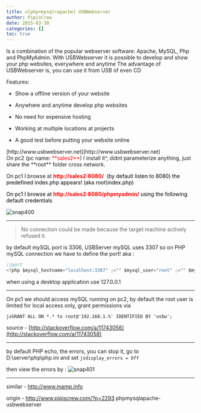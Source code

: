 ```yaml
---
title: o[php+mysql+apache] USBWebserver
author: PipisCrew
date: 2015-03-30
categories: []
toc: true
---
```


Is a combination of the popular webserver software: Apache, MySQL, Php and PhpMyAdmin. With USBWebserver it is possible to develop and show your php websites, everywhere and anytime The advantage of USBWebserver is, you can use it from USB of even CD

Features:

*   Show a offline version of your website

*   Anywhere and anytime develop php websites

*   No need for expensive hosting

*   Working at multiple locations at projects

*   A good test before putting your website online

<div>[http://www.usbwebserver.net](http://www.usbwebserver.net)</div>
<div>On pc2 (pc name: <span style="color: #ff0000;">**sales2**</span>) I install it^, didnt parameterize anything, just share the **root** folder cross network.</div>
<div>

On pc1 I browse at <span style="color: #ff0000;">**http://sales2:8080/**  <span style="color: #000000;">(by default listen to 8080) the predefined index.php appears! (aka root\index.php) </span></span>

<span style="color: #ff0000;"><span style="color: #000000;">On pc1 I browse at <span style="color: #ff0000;">**http://sales2:8080/phpmyadmin/** <span style="color: #000000;">using the following default credentials</span></span></span></span>

![](https://www.pipiscrew.com/wp-content/uploads/2015/01/snap400.png "snap400")

</div>

* * *

> No connection could be made because
>  the target machine actively refused it.

by default mySQL port is 3306, USBServer mySQL uses 3307 so on PHP mySQL connection we have to define the port! aka :

```js
//port
<?php $mysql_hostname="localhost:3307" ;="" $mysql_user="root" ;="" $mysql_password="usbw" ;="" $mysql_database="test_db" ;="" setup="" a="" connection="" with="" mysql="" $mysqli="new" mysqli($mysql_hostname,="" $mysql_user,="" $mysql_password,="" $mysql_database);=""?>
```

when using a desktop application use 127.0.0.1

* * *

On pc1 we should access mySQL running on pc2, by default the root user is limited for local access only, grant permissions via 

```jsGRANT ALL ON *.* to root@'192.168.1.%' IDENTIFIED BY 'usbw';```

source - [http://stackoverflow.com/a/11743058](http://stackoverflow.com/a/11743058)

* * *

by default PHP echo, the errors, you can stop it, go to  
D:\server\php\php.ini and set 
```jsdisplay_errors = Off```

then view the errors by :
![](https://www.pipiscrew.com/wp-content/uploads/2015/01/snap401.png "snap401") 

* * *

similar - http://www.mamp.info

origin - http://www.pipiscrew.com/?p=2293 phpmysqlapache-usbwebserver